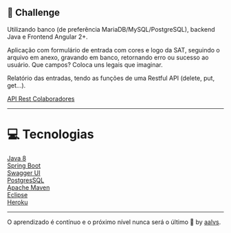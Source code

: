 ## 🚀 Challenge

Utilizando banco (de preferência MariaDB/MySQL/PostgreSQL), backend Java e Frontend Angular 2+.

Aplicação com formulário de entrada com cores e logo da SAT, seguindo o arquivo em anexo, gravando em banco, retornando erro ou sucesso ao usuário. Que campos? Coloca uns legais que imaginar.

Relatório das entradas, tendo as funções de uma Restful API (delete, put, get...).


[API Rest Colaboradores](https://challenge-sat-apirest.herokuapp.com/swagger-ui.html#/colaborador-resource)

---

# 💻 Tecnologias

<a href='https://www.oracle.com/java/technologies/'>Java 8</a>
<br/>
<a href='https://spring.io/projects/spring-boot'>Spring Boot</a>
<br/>
<a href='https://swagger.io/tools/swagger-ui/'>Swagger UI</a>
<br/>
<a href='https://www.postgresql.org/'>PostgresSQL</a>
<br/>
<a href='http://maven.apache.org/'>Apache Maven</a>
<br/>
<a href='https://www.eclipse.org/'>Eclipse</a>
<br/>
<a href='heroku.com/'>Heroku</a>

---

O aprendizado é contínuo e o próximo nível nunca será o último 🚀 by [aalvs](https://app.rocketseat.com.br/me/aalvs).
